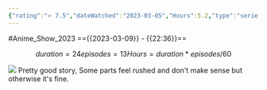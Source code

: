 ```yaml
---
{"rating":"⭐ 7.5","dateWatched":"2023-03-05","Hours":5.2,"type":"series","subType":"series","title":"Buddy Daddies","englishTitle":"Buddy Daddies","year":2023,"dataSource":"MALAPI","url":"https://myanimelist.net/anime/53411/Buddy_Daddies","id":53411,"genres":["Action","Comedy"],"studios":["P.A. Works"],"episodes":13,"duration":"24 min per ep","onlineRating":7.81,"actors":null,"image":"https://cdn.myanimelist.net/images/anime/1183/132462.jpg","released":true,"streamingServices":["Crunchyroll","Aniplus TV","Bahamut Anime Crazy","Laftel"],"airing":true,"airedFrom":"07/01/2023","airedTo":"01/01/1970","watched":false,"lastWatched":"currently watching","personalRating":0,"tags":["mediaDB/tv/series"],"dg-publish":true,"status":"🟢 watched","permalink":"/media-db/series/buddy-daddies-2023/","dgPassFrontmatter":true,"noteIcon":"3","created":"2023-11-14T21:08:36.151+05:30","updated":"2023-12-15T10:46:16.406+05:30"}
---
```


#Anime_Show_2023 
=={{2023-03-09}} - {{22:36}}==
```math
duration = 24
episodes = 13
Hours = duration * episodes / 60
```
<img src="https://cdn.myanimelist.net/images/anime/1183/132462.jpg">
Pretty good story, Some parts feel rushed and don't make sense but otherwise it's fine.